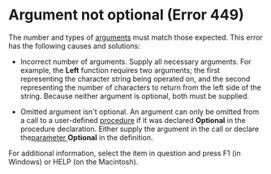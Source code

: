 
# Argument not optional (Error 449)

The number and types of [arguments](b8bdf64f-5920-1ae9-16d0-b26d09524a30.md) must match those expected. This error has the following causes and solutions:



- Incorrect number of arguments. Supply all necessary arguments. For example, the  **Left** function requires two arguments; the first representing the character string being operated on, and the second representing the number of characters to return from the left side of the string. Because neither argument is optional, both must be supplied.
    
- Omitted argument isn't optional. An argument can only be omitted from a call to a user-defined [procedure](b8bdf64f-5920-1ae9-16d0-b26d09524a30.md) if it was declared **Optional** in the procedure declaration. Either supply the argument in the call or declare the[parameter ](b8bdf64f-5920-1ae9-16d0-b26d09524a30.md) **Optional** in the definition.
    

For additional information, select the item in question and press F1 (in Windows) or HELP (on the Macintosh).
